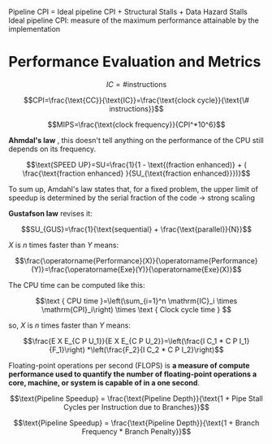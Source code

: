 Pipeline CPI = Ideal pipeline CPI + Structural Stalls + Data Hazard Stalls Ideal pipeline CPI: measure of the maximum performance attainable by the implementation

# Performance Evaluation and Metrics


$$IC= \text{\# instructions}$$

$$CPI=\frac{\text{CC}}{\text{IC}}=\frac{\text{clock cycle}}{\text{\# instructions}}$$

$$MIPS=\frac{\text{clock frequency}}{CPI^*10^6}$$

**Ahmdal's law** , this doesn't tell anything on the performance of the CPU still depends on its frequency. 

$$\text{SPEED UP}=SU=\frac{1}{1 - \text{(fraction enhanced)} + ( \frac{\text{fraction enhanced} }{SU_{\text{fraction enhanced}}})}$$

To sum up, Amdahl's law states that, for a fixed problem, the upper limit of speedup is determined by the serial fraction of the code -> strong scaling

**Gustafson law** revises it:

$$SU_{GUS}=\frac{1}{\text{sequential} + \frac{\text{parallel}}{N}}$$



$X$ is $n$ times faster than $Y$ means: 

$$\frac{\operatorname{Performance}(X)}{\operatorname{Performance}(Y)}=\frac{\operatorname{Exe}(Y)}{\operatorname{Exe}(X)}$$

The $\text{CPU time}$ can be computed like this: 

$$\text { CPU time }=\left(\sum_{i=1}^n \mathrm{IC}_i \times \mathrm{CPI}_i\right) \times \text { Clock cycle time }
$$

so, $X$ is $n$ times faster than $Y$ means: 

$$\frac{E X E_{C P U_1}}{E X E_{C P U_2}}=\left(\frac{I C_1 * C P I_1}{F_1}\right) *\left(\frac{F_2}{I C_2 * C P I_2}\right)$$


Floating-point operations per second (FLOPS) is **a measure of compute performance used to quantify the number of floating-point operations a core, machine, or system is capable of in a one second**.



$$\text{Pipeline Speedup} = \frac{\text{Pipeline Depth}}{\text{1 + Pipe Stall Cycles per Instruction due to Branches}}$$

$$\text{Pipeline Speedup} = \frac{\text{Pipeline Depth}}{\text{1 + Branch Frequency * Branch Penalty}}$$

